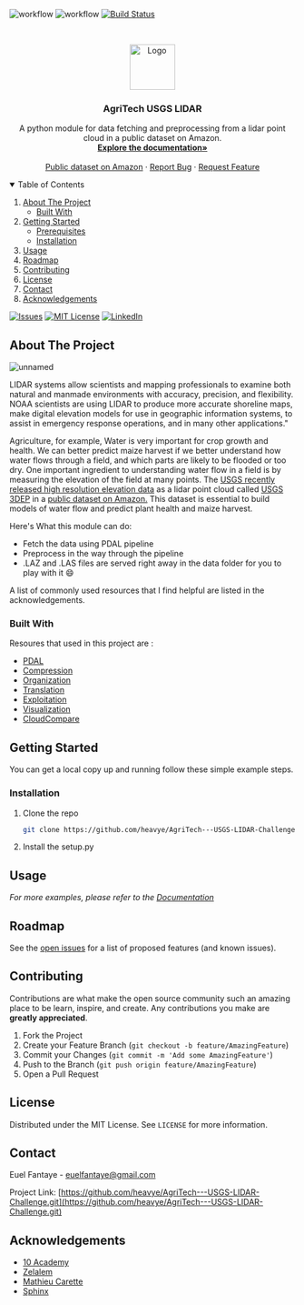 <!--
*** Thanks for checking out the Best-README-Template. If you have a suggestion
*** that would make this better, please fork the repo and create a pull request
*** or simply open an issue with the tag "enhancement".
*** Thanks again! Now go create something AMAZING! :D
-->



<!-- PROJECT SHIELDS -->
<!--
*** I'm using markdown "reference style" links for readability.
*** Reference links are enclosed in brackets [ ] instead of parentheses ( ).
*** See the bottom of this document for the declaration of the reference variables
*** for contributors-url, forks-url, etc. This is an optional, concise syntax you may use.
*** https://www.markdownguide.org/basic-syntax/#reference-style-links
-->
![workflow](https://github.com/heavye/AgriTech---USGS-LIDAR-Challenge/actions/workflows/codeql-analysis.yml/badge.svg)
![workflow](https://github.com/heavye/AgriTech---USGS-LIDAR-Challenge/actions/workflows/cml.yaml/badge.svg)
[![Build Status](https://app.travis-ci.com/heavye/AgriTech---USGS-LIDAR-Challenge.svg?branch=main)](https://app.travis-ci.com/heavye/AgriTech---USGS-LIDAR-Challenge)





<!-- PROJECT LOGO -->
<br />
<p align="center">
  <a href="https://github.com/heavye/AgriTech---USGS-LIDAR-Challenge">
    <img src="https://user-images.githubusercontent.com/49339609/130367706-8edd52f0-33b1-46de-a656-ed567fdafba4.png" alt="Logo" width="80" height="80">
  </a>

  <h3 align="center">AgriTech USGS LIDAR</h3>

  <p align="center">
    A python module for data fetching and preprocessing from a lidar point cloud in a public dataset on Amazon.
    <br />
    <a href="https://sites.google.com/view/agritech---usgs-lidar/home"><strong>Explore the documentation»</strong></a>
    <br />
    <br />
    <a href="https://registry.opendata.aws/usgs-lidar/">Public dataset on Amazon</a>
    ·
    <a href="https://github.com/heavye/AgriTech---USGS-LIDAR-Challenge/issues">Report Bug</a>
    ·
    <a href="https://github.com/heavye/AgriTech---USGS-LIDAR-Challenge/issues">Request Feature</a>
  </p>
</p>



<!-- TABLE OF CONTENTS -->
<details open="open">
  <summary>Table of Contents</summary>
  <ol>
    <li>
      <a href="#about-the-project">About The Project</a>
      <ul>
        <li><a href="#built-with">Built With</a></li>
      </ul>
    </li>
    <li>
      <a href="#getting-started">Getting Started</a>
      <ul>
        <li><a href="#prerequisites">Prerequisites</a></li>
        <li><a href="#installation">Installation</a></li>
      </ul>
    </li>
    <li><a href="#usage">Usage</a></li>
    <li><a href="#roadmap">Roadmap</a></li>
    <li><a href="#contributing">Contributing</a></li>
    <li><a href="#license">License</a></li>
    <li><a href="#contact">Contact</a></li>
    <li><a href="#acknowledgements">Acknowledgements</a></li>
  </ol>
</details>

[![Issues][issues-shield]][issues-url]
[![MIT License][license-shield]][license-url]
[![LinkedIn][linkedin-shield]][linkedin-url]

<!-- ABOUT THE PROJECT -->
## About The Project

![unnamed](https://user-images.githubusercontent.com/49339609/130367914-2973f6ae-6243-4de7-9ac1-b2be1becba0f.jpg)

LIDAR systems allow scientists and mapping professionals to examine both natural and manmade environments with accuracy, precision, and flexibility. NOAA scientists are using LIDAR to produce more accurate shoreline maps, make digital elevation models for use in geographic information systems, to assist in emergency response operations, and in many other applications."

Agriculture, for example, Water is very important for crop growth and health.  We can better predict maize harvest if we better understand how water flows through a field, and which parts are likely to be flooded or too dry. One important ingredient to understanding water flow in a field is by measuring the elevation of the field at many points. The [USGS recently released high resolution elevation data](https://www.google.com/url?q=https%3A%2F%2Fwww.usgs.gov%2Fnews%2Fusgs-3dep-lidar-point-cloud-now-available-amazon-public-dataset&sa=D&sntz=1&usg=AFQjCNFifksN565iSM_cRehQVpffgMxvQA) as a lidar point cloud called [USGS 3DEP](https://www.google.com/url?q=https%3A%2F%2Fwww.usgs.gov%2Fcore-science-systems%2Fngp%2F3dep&sa=D&sntz=1&usg=AFQjCNGk4PKyPTyW8-1SfC0QV0IbseWoqQ) in a [public dataset on Amazon.](https://www.google.com/url?q=https%3A%2F%2Fregistry.opendata.aws%2Fusgs-lidar%2F&sa=D&sntz=1&usg=AFQjCNGBeJrvSRBkeQjRSyAazn4wvcoXQw) This dataset is essential to build models of water flow and predict plant health and maize harvest. 

Here's What this module can do:
* Fetch the data using PDAL pipeline
* Preprocess in the way through the pipeline
* .LAZ and .LAS files are served right away in the data folder for you to play with it :smile:

A list of commonly used resources that I find helpful are listed in the acknowledgements.

### Built With

Resoures that used in this project are :
* [PDAL](https://pdal.io/)
* [Compression](https://laszip.org)
* [Organization](https://entwine.io)
* [Translation](https://pdal.io)
* [Exploitation](http://lastools.org)
* [Visualization](http://potree.org/)
* [CloudCompare](http://plas.io)




<!-- GETTING STARTED -->
## Getting Started

You can get a local copy up and running follow these simple example steps.

### Installation

1. Clone the repo
   ```sh
   git clone https://github.com/heavye/AgriTech---USGS-LIDAR-Challenge.git
   ```
2. Install the setup.py 



<!-- USAGE EXAMPLES -->
## Usage

_For more examples, please refer to the [Documentation](https://sites.google.com/view/agritech---usgs-lidar/home)_



<!-- ROADMAP -->
## Roadmap

See the [open issues](https://github.com/heavye/AgriTech---USGS-LIDAR-Challenge/issues) for a list of proposed features (and known issues).



<!-- CONTRIBUTING -->
## Contributing

Contributions are what make the open source community such an amazing place to be learn, inspire, and create. Any contributions you make are **greatly appreciated**.

1. Fork the Project
2. Create your Feature Branch (`git checkout -b feature/AmazingFeature`)
3. Commit your Changes (`git commit -m 'Add some AmazingFeature'`)
4. Push to the Branch (`git push origin feature/AmazingFeature`)
5. Open a Pull Request



<!-- LICENSE -->
## License

Distributed under the MIT License. See `LICENSE` for more information.



<!-- CONTACT -->
## Contact

Euel Fantaye - euelfantaye@gmail.com

Project Link: [https://github.com/heavye/AgriTech---USGS-LIDAR-Challenge.git](https://github.com/heavye/AgriTech---USGS-LIDAR-Challenge.git)



<!-- ACKNOWLEDGEMENTS -->
## Acknowledgements
* [10 Academy](https://www.10academy.org/)
* [Zelalem](https://github.com/zelalemgetahun9374/USGS-Lidar-custom-package)
* [Mathieu Carette](https://github.com/rockestate/point-cloud-processing)
* [Sphinx](https://www.sphinx-doc.org/en/master/usage/extensions/autosectionlabel.html)



<!-- MARKDOWN LINKS & IMAGES -->
<!-- https://www.markdownguide.org/basic-syntax/#reference-style-links -->
[stars-url]: https://github.com/heavye/AgriTech---USGS-LIDAR-Challenge/stargazers
[issues-shield]: https://img.shields.io/github/issues/heavye/AgriTech---USGS-LIDAR-Challenge.svg?style=for-the-badge
[issues-url]: https://github.com/heavye/AgriTech---USGS-LIDAR-Challenge/issues
[license-shield]: https://img.shields.io/github/license/othneildrew/Best-README-Template.svg?style=for-the-badge
[license-url]: https://github.com/othneildrew/Best-README-Template/blob/master/LICENSE.txt
[linkedin-shield]: https://img.shields.io/badge/-LinkedIn-black.svg?style=for-the-badge&logo=linkedin&colorB=555
[linkedin-url]: https://linkedin.com/in/euel-fantaye
[product-screenshot]: images/screenshot.png
